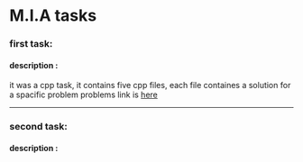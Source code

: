 # M.I.A tasks


### first task:
#### description :
it was a cpp task, it contains five cpp files, 
each file containes a solution for a spacific problem
problems link is [here](https://www.hackerrank.com/contests/mia-robotics-task1/challenges)

---

### second task:
#### description :
